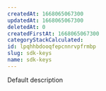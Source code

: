 ```yaml
---
createdAt: 1668065067300
updatedAt: 1668065067300
deletedAt: 0
createdFirstAt: 1668065067300
categoryStackCalculated: 
id: lpqhhbdooqfepcnnrvpfrmbp
slug: sdk-keys
name: sdk-keys
---
```


Default description